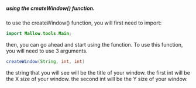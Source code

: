 ##### using the createWindow() function.
to use the createWindow() function, you will first need to import:
```Java
import Mallow.tools.Main;
```
then, you can go ahead and start using the function. To use this function, you will need to use 3 arguments.
```Java
createWindow(String, int, int)
```
the string that you will see will be the title of your window. the first int will be the X size of your window. the second int will be the Y size of your window.
